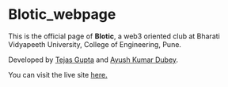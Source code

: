 # Blotic_webpage
This is the official page of **Blotic**, a web3 oriented club at Bharati Vidyapeeth University, College of Engineering, Pune.

Developed by [Tejas Gupta](https://github.com/multiverseweb) and [Ayush Kumar Dubey](https://github.com/uayushdubey).

You can visit the live site
[here.](https://bloticbvucoep.netlify.app)
